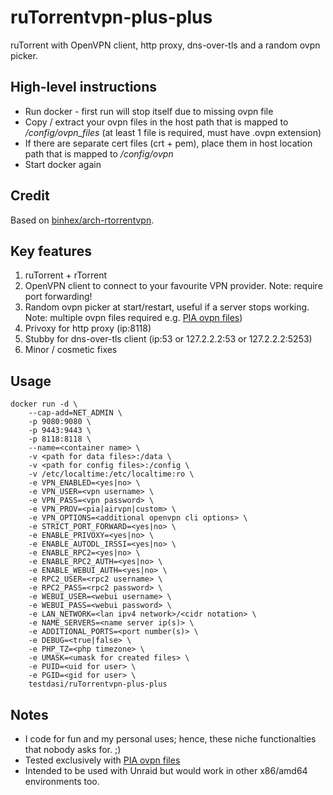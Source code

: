 # ruTorrentvpn-plus-plus
ruTorrent with OpenVPN client, http proxy, dns-over-tls and a random ovpn picker.

## High-level instructions
* Run docker - first run will stop itself due to missing ovpn file
* Copy / extract your ovpn files in the host path that is mapped to */config/ovpn_files* (at least 1 file is required, must have .ovpn extension)
* If there are separate cert files (crt + pem), place them in host location path that is mapped to */config/ovpn*
* Start docker again

## Credit
Based on [binhex/arch-rtorrentvpn](https://hub.docker.com/r/binhex/arch-rtorrentvpn).

## Key features
1. ruTorrent + rTorrent
1. OpenVPN client to connect to your favourite VPN provider. Note: require port forwarding!
1. Random ovpn picker at start/restart, useful if a server stops working. Note: multiple ovpn files required e.g. [PIA ovpn files](https://www.privateinternetaccess.com/openvpn/openvpn.zip))
1. Privoxy for http proxy (ip:8118)
1. Stubby for dns-over-tls client (ip:53 or 127.2.2.2:53 or 127.2.2.2:5253)
1. Minor / cosmetic fixes

## Usage
    docker run -d \
        --cap-add=NET_ADMIN \
        -p 9080:9080 \
        -p 9443:9443 \
        -p 8118:8118 \
        --name=<container name> \
        -v <path for data files>:/data \
        -v <path for config files>:/config \
        -v /etc/localtime:/etc/localtime:ro \
        -e VPN_ENABLED=<yes|no> \
        -e VPN_USER=<vpn username> \
        -e VPN_PASS=<vpn password> \
        -e VPN_PROV=<pia|airvpn|custom> \
        -e VPN_OPTIONS=<additional openvpn cli options> \
        -e STRICT_PORT_FORWARD=<yes|no> \
        -e ENABLE_PRIVOXY=<yes|no> \
        -e ENABLE_AUTODL_IRSSI=<yes|no> \
        -e ENABLE_RPC2=<yes|no> \
        -e ENABLE_RPC2_AUTH=<yes|no> \
        -e ENABLE_WEBUI_AUTH=<yes|no> \
        -e RPC2_USER=<rpc2 username> \
        -e RPC2_PASS=<rpc2 password> \
        -e WEBUI_USER=<webui username> \
        -e WEBUI_PASS=<webui password> \
        -e LAN_NETWORK=<lan ipv4 network>/<cidr notation> \
        -e NAME_SERVERS=<name server ip(s)> \
        -e ADDITIONAL_PORTS=<port number(s)> \
        -e DEBUG=<true|false> \
        -e PHP_TZ=<php timezone> \
        -e UMASK=<umask for created files> \
        -e PUID=<uid for user> \
        -e PGID=<gid for user> \
        testdasi/ruTorrentvpn-plus-plus
  
  ## Notes
* I code for fun and my personal uses; hence, these niche functionalties that nobody asks for. ;)
* Tested exclusively with [PIA ovpn files](https://www.privateinternetaccess.com/openvpn/openvpn.zip)
* Intended to be used with Unraid but would work in other x86/amd64 environments too.
  

